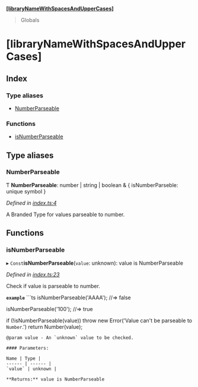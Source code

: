 **[[libraryNameWithSpacesAndUpperCases]](README.md)**

> Globals

# [libraryNameWithSpacesAndUpperCases]

## Index

### Type aliases

* [NumberParseable](README.md#numberparseable)

### Functions

* [isNumberParseable](README.md#isnumberparseable)

## Type aliases

### NumberParseable

Ƭ  **NumberParseable**: number \| string \| boolean & { isNumberParseble: unique symbol  }

*Defined in [index.ts:4](https://github.com/VitorLuizC/typescript-library-boilerplate/blob/e3a5f2f/src/index.ts#L4)*

A Branded Type for values parseable to number.

## Functions

### isNumberParseable

▸ `Const`**isNumberParseable**(`value`: unknown): value is NumberParseable

*Defined in [index.ts:23](https://github.com/VitorLuizC/typescript-library-boilerplate/blob/e3a5f2f/src/index.ts#L23)*

Check if value is parseable to number.

**`example`** ```ts
isNumberParseable('AAAA');
//=> false

isNumberParseable('100');
//=> true

if (!isNumberParseable(value))
  throw new Error('Value can\'t be parseable to `Number`.')
return Number(value);
```
@param value - An `unknown` value to be checked.

#### Parameters:

Name | Type |
------ | ------ |
`value` | unknown |

**Returns:** value is NumberParseable

